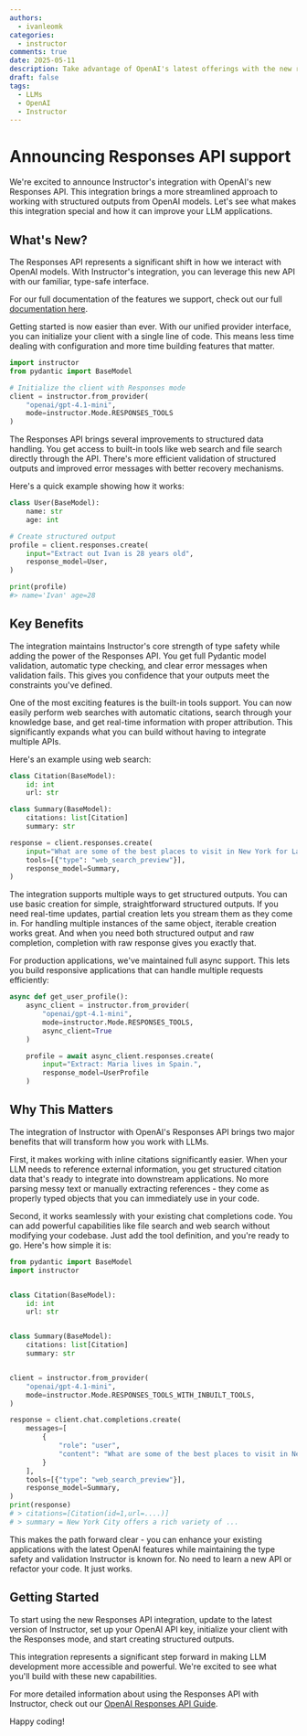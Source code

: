 ```yaml
---
authors:
  - ivanleomk
categories:
  - instructor
comments: true
date: 2025-05-11
description: Take advantage of OpenAI's latest offerings with the new responses API
draft: false
tags:
  - LLMs
  - OpenAI
  - Instructor
---
```


# Announcing Responses API support

We're excited to announce Instructor's integration with OpenAI's new Responses API. This integration brings a more streamlined approach to working with structured outputs from OpenAI models. Let's see what makes this integration special and how it can improve your LLM applications.

<!-- more -->

## What's New?

The Responses API represents a significant shift in how we interact with OpenAI models. With Instructor's integration, you can leverage this new API with our familiar, type-safe interface.

For our full documentation of the features we support, check out our full [documentation here](../../integrations/openai-responses.md).

Getting started is now easier than ever. With our unified provider interface, you can initialize your client with a single line of code. This means less time dealing with configuration and more time building features that matter.

```python
import instructor
from pydantic import BaseModel

# Initialize the client with Responses mode
client = instructor.from_provider(
    "openai/gpt-4.1-mini",
    mode=instructor.Mode.RESPONSES_TOOLS
)
```

The Responses API brings several improvements to structured data handling. You get access to built-in tools like web search and file search directly through the API. There's more efficient validation of structured outputs and improved error messages with better recovery mechanisms.

Here's a quick example showing how it works:

```python
class User(BaseModel):
    name: str
    age: int

# Create structured output
profile = client.responses.create(
    input="Extract out Ivan is 28 years old",
    response_model=User,
)

print(profile)
#> name='Ivan' age=28
```

## Key Benefits

The integration maintains Instructor's core strength of type safety while adding the power of the Responses API. You get full Pydantic model validation, automatic type checking, and clear error messages when validation fails. This gives you confidence that your outputs meet the constraints you've defined.

One of the most exciting features is the built-in tools support. You can now easily perform web searches with automatic citations, search through your knowledge base, and get real-time information with proper attribution. This significantly expands what you can build without having to integrate multiple APIs.

Here's an example using web search:

```python
class Citation(BaseModel):
    id: int
    url: str

class Summary(BaseModel):
    citations: list[Citation]
    summary: str

response = client.responses.create(
    input="What are some of the best places to visit in New York for Latin American food?",
    tools=[{"type": "web_search_preview"}],
    response_model=Summary,
)
```

The integration supports multiple ways to get structured outputs. You can use basic creation for simple, straightforward structured outputs. If you need real-time updates, partial creation lets you stream them as they come in. For handling multiple instances of the same object, iterable creation works great. And when you need both structured output and raw completion, completion with raw response gives you exactly that.

For production applications, we've maintained full async support. This lets you build responsive applications that can handle multiple requests efficiently:

```python
async def get_user_profile():
    async_client = instructor.from_provider(
        "openai/gpt-4.1-mini",
        mode=instructor.Mode.RESPONSES_TOOLS,
        async_client=True
    )

    profile = await async_client.responses.create(
        input="Extract: Maria lives in Spain.",
        response_model=UserProfile
    )
```

## Why This Matters

The integration of Instructor with OpenAI's Responses API brings two major benefits that will transform how you work with LLMs.

First, it makes working with inline citations significantly easier. When your LLM needs to reference external information, you get structured citation data that's ready to integrate into downstream applications. No more parsing messy text or manually extracting references - they come as properly typed objects that you can immediately use in your code.

Second, it works seamlessly with your existing chat completions code. You can add powerful capabilities like file search and web search without modifying your codebase. Just add the tool definition, and you're ready to go. Here's how simple it is:

```python
from pydantic import BaseModel
import instructor


class Citation(BaseModel):
    id: int
    url: str


class Summary(BaseModel):
    citations: list[Citation]
    summary: str


client = instructor.from_provider(
    "openai/gpt-4.1-mini",
    mode=instructor.Mode.RESPONSES_TOOLS_WITH_INBUILT_TOOLS,
)

response = client.chat.completions.create(
    messages=[
        {
            "role": "user",
            "content": "What are some of the best places to visit in New York for Latin American food?",
        }
    ],
    tools=[{"type": "web_search_preview"}],
    response_model=Summary,
)
print(response)
# > citations=[Citation(id=1,url=....)]
# > summary = New York City offers a rich variety of ...
```

This makes the path forward clear - you can enhance your existing applications with the latest OpenAI features while maintaining the type safety and validation Instructor is known for. No need to learn a new API or refactor your code. It just works.

## Getting Started

To start using the new Responses API integration, update to the latest version of Instructor, set up your OpenAI API key, initialize your client with the Responses mode, and start creating structured outputs.

This integration represents a significant step forward in making LLM development more accessible and powerful. We're excited to see what you'll build with these new capabilities.

For more detailed information about using the Responses API with Instructor, check out our [OpenAI Responses API Guide](../integrations/openai-responses.md).

Happy coding!
